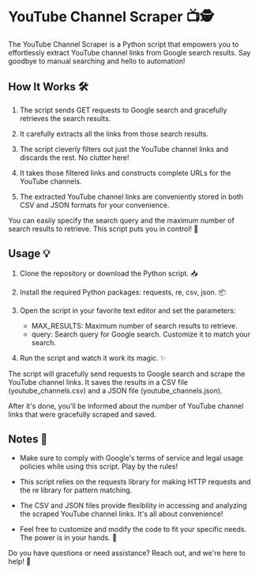 # YouTube Channel Scraper 📺🕵️

The YouTube Channel Scraper is a Python script that empowers you to effortlessly extract YouTube channel links from Google search results. Say goodbye to manual searching and hello to automation!

## How It Works 🛠️

1. The script sends GET requests to Google search and gracefully retrieves the search results.

2. It carefully extracts all the links from those search results.

3. The script cleverly filters out just the YouTube channel links and discards the rest. No clutter here!

4. It takes those filtered links and constructs complete URLs for the YouTube channels.

5. The extracted YouTube channel links are conveniently stored in both CSV and JSON formats for your convenience.

You can easily specify the search query and the maximum number of search results to retrieve. This script puts you in control! 🚀

## Usage 💡

1. Clone the repository or download the Python script. 📥

2. Install the required Python packages: requests, re, csv, json. 📦

3. Open the script in your favorite text editor and set the parameters:

   - MAX_RESULTS: Maximum number of search results to retrieve.
   - query: Search query for Google search. Customize it to match your search.
   
4. Run the script and watch it work its magic. ✨

The script will gracefully send requests to Google search and scrape the YouTube channel links. It saves the results in a CSV file (youtube_channels.csv) and a JSON file (youtube_channels.json).

After it's done, you'll be informed about the number of YouTube channel links that were gracefully scraped and saved.

## Notes 📝

- Make sure to comply with Google's terms of service and legal usage policies while using this script. Play by the rules!

- This script relies on the requests library for making HTTP requests and the re library for pattern matching.

- The CSV and JSON files provide flexibility in accessing and analyzing the scraped YouTube channel links. It's all about convenience!

- Feel free to customize and modify the code to fit your specific needs. The power is in your hands. 💪

Do you have questions or need assistance? Reach out, and we're here to help! 🙌
